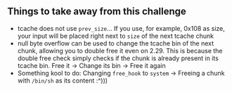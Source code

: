 ## Things to take away from this challenge
* tcache does not use `prev_size`... If you use, for example, 0x108 as size, your input will be placed right next to `size` of the next tcache chunk
* null byte overflow can be used to change the tcache bin of the next chunk, allowing you to double free it even on 2.29. This is because the double free check simply checks if the chunk is already present in its tcache bin. Free it -> Change its bin -> Free it again
* Something kool to do: Changing `free_hook` to `system` -> Freeing a chunk with `/bin/sh` as its content :^)))
